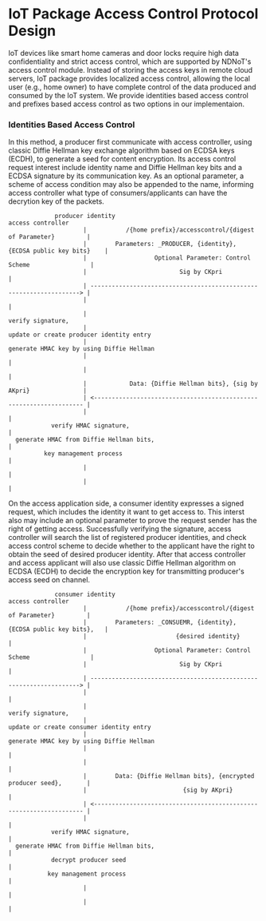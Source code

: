 IoT Package Access Control Protocol Design
=====================

IoT devices like smart home cameras and door locks require high data confidentiality and strict access control, which are supported by NDNoT's access control module. Instead of storing the access keys in remote cloud servers, IoT package provides localized access control, allowing the local user (e.g., home owner) to have complete control of the data produced and consumed by the IoT system. We provide identities based access control and prefixes based access control as two options in our implementaion. 

### Identities Based Access Control
In this method, a producer first communicate with access controller, using classic Diffie Hellman key exchange algorithm based on ECDSA keys (ECDH), to generate a seed for content encryption. Its access control request interest include identity name and Diffie Hellman key bits and a ECDSA signature by its communication key. As an optional parameter, a scheme of access condition may also be appended to the name, informing access controller what type of consumers/applicants can have the decrytion key of the packets.

```
             producer identity                                                     access controller
                     |           /{home prefix}/accesscontrol/{digest of Parameter}         |
                     |        Parameters: _PRODUCER, {identity}, {ECDSA public key bits}    |
                     |                   Optional Parameter: Control Scheme                 |
                     |                          Sig by CKpri                                |
                     | -------------------------------------------------------------------> |  
                     |                                                                      |
                     |                                                              verify signature, 
                     |                                                  update or create producer identity entry
                     |                                                 generate HMAC key by using Diffie Hellman
                     |                                                                      |
                     |                                                                      |
                     |            Data: {Diffie Hellman bits}, {sig by AKpri}               |
                     | <------------------------------------------------------------------- |
                     |                                                                      |                            
            verify HMAC signature,                                                          |
  generate HMAC from Diffie Hellman bits,                                                   |
          key management process                                                            | 
                     |                                                                      |
                     |                                                                      |
```

On the access application side, a consumer identity expresses a signed request, which includes the identity it want to get access to. This interst also may include an optional parameter to prove the request sender has the right of getting access. Successfully verifying the signature, access controller will search the list of registered producer identities, and check access control scheme to decide whether to the applicant have the right to obtain the seed of desired producer identity. After that access controller and access applicant will also use classic Diffie Hellman algorithm on ECDSA (ECDH) to decide the encryption key for transmitting producer's access seed on channel.

```
             consumer identity                                                     access controller
                     |           /{home prefix}/accesscontrol/{digest of Parameter}         |
                     |        Parameters: _CONSUEMR, {identity}, {ECDSA public key bits},   |
                     |                         {desired identity}                           |
                     |                   Optional Parameter: Control Scheme                 |
                     |                          Sig by CKpri                                |
                     | -------------------------------------------------------------------> |  
                     |                                                                      |
                     |                                                              verify signature, 
                     |                                                  update or create consumer identity entry
                     |                                                 generate HMAC key by using Diffie Hellman
                     |                                                                      |
                     |                                                                      |
                     |        Data: {Diffie Hellman bits}, {encrypted producer seed},       | 
                     |                           {sig by AKpri}                             |
                     | <------------------------------------------------------------------- |
                     |                                                                      |                            
            verify HMAC signature,                                                          |
  generate HMAC from Diffie Hellman bits,                                                   |
            decrypt producer seed                                                           |
           key management process                                                           | 
                     |                                                                      |
                     |                                                                      |
```